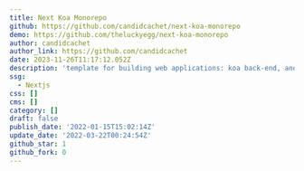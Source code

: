 ```yaml
---
title: Next Koa Monorepo
github: https://github.com/candidcachet/next-koa-monorepo
demo: https://github.com/theluckyegg/next-koa-monorepo
author: candidcachet
author_link: https://github.com/candidcachet
date: 2023-11-26T11:17:12.052Z
description: 'template for building web applications: koa back-end, and next.js front-end'
ssg:
  - Nextjs
css: []
cms: []
category: []
draft: false
publish_date: '2022-01-15T15:02:14Z'
update_date: '2022-03-22T00:24:54Z'
github_star: 1
github_fork: 0
---
```

